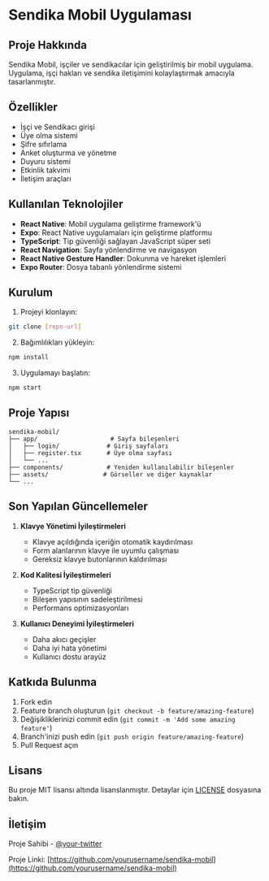 # Sendika Mobil Uygulaması

## Proje Hakkında
Sendika Mobil, işçiler ve sendikacılar için geliştirilmiş bir mobil uygulama. Uygulama, işçi hakları ve sendika iletişimini kolaylaştırmak amacıyla tasarlanmıştır.

## Özellikler
- İşçi ve Sendikacı girişi
- Üye olma sistemi
- Şifre sıfırlama
- Anket oluşturma ve yönetme
- Duyuru sistemi
- Etkinlik takvimi
- İletişim araçları

## Kullanılan Teknolojiler
- **React Native**: Mobil uygulama geliştirme framework'ü
- **Expo**: React Native uygulamaları için geliştirme platformu
- **TypeScript**: Tip güvenliği sağlayan JavaScript süper seti
- **React Navigation**: Sayfa yönlendirme ve navigasyon
- **React Native Gesture Handler**: Dokunma ve hareket işlemleri
- **Expo Router**: Dosya tabanlı yönlendirme sistemi

## Kurulum
1. Projeyi klonlayın:
```bash
git clone [repo-url]
```

2. Bağımlılıkları yükleyin:
```bash
npm install
```

3. Uygulamayı başlatın:
```bash
npm start
```

## Proje Yapısı
```
sendika-mobil/
├── app/                    # Sayfa bileşenleri
│   ├── login/             # Giriş sayfaları
│   ├── register.tsx       # Üye olma sayfası
│   └── ...
├── components/            # Yeniden kullanılabilir bileşenler
├── assets/               # Görseller ve diğer kaynaklar
└── ...
```

## Son Yapılan Güncellemeler
1. **Klavye Yönetimi İyileştirmeleri**
   - Klavye açıldığında içeriğin otomatik kaydırılması
   - Form alanlarının klavye ile uyumlu çalışması
   - Gereksiz klavye butonlarının kaldırılması

2. **Kod Kalitesi İyileştirmeleri**
   - TypeScript tip güvenliği
   - Bileşen yapısının sadeleştirilmesi
   - Performans optimizasyonları

3. **Kullanıcı Deneyimi İyileştirmeleri**
   - Daha akıcı geçişler
   - Daha iyi hata yönetimi
   - Kullanıcı dostu arayüz

## Katkıda Bulunma
1. Fork edin
2. Feature branch oluşturun (`git checkout -b feature/amazing-feature`)
3. Değişikliklerinizi commit edin (`git commit -m 'Add some amazing feature'`)
4. Branch'inizi push edin (`git push origin feature/amazing-feature`)
5. Pull Request açın

## Lisans
Bu proje MIT lisansı altında lisanslanmıştır. Detaylar için [LICENSE](LICENSE) dosyasına bakın.

## İletişim
Proje Sahibi - [@your-twitter](https://twitter.com/your-twitter)

Proje Linki: [https://github.com/yourusername/sendika-mobil](https://github.com/yourusername/sendika-mobil)
